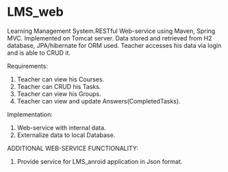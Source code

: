 # LMS_web
Learning Management System.RESTful Web-service using Maven, Spring MVC. Implemented on Tomcat server. 
Data stored and retrieved from H2 database, JPA/hibernate for ORM used.
Teacher accesses his data via login and is able to CRUD it.

Requirements:
  1. Teacher can view his Courses.
  2. Teacher can CRUD his Tasks.
  3. Teacher can view his Groups.
  4. Teacher can view and update Answers(CompletedTasks).

Implementation:
  1. Web-service with internal data.
  2. Externalize data to local Database.
  
  ADDITIONAL WEB-SERVICE FUNCTIONALITY:
  1. Provide service for LMS_anroid application in Json format.
